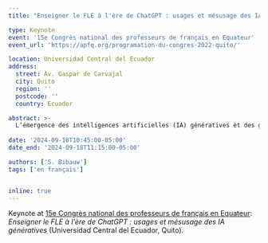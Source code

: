 ```yaml
---
title: "Enseigner le FLE à l'ère de ChatGPT : usages et mésusage des IA génératives"

type: Keynote
event: '15e Congrès national des professeurs de français en Equateur'
event_url: 'https://apfq.org/programation-du-congres-2022-quito/'

location: Universidad Central del Ecuador
address:
  street: Av. Gaspar de Carvajal
  city: Quito
  region: ''
  postcode: ''
  country: Ecuador

abstract: >-
  L’émergence des intelligences artificielles (IA) génératives et des grands modèles de langue ouvre de très nombreuses questions, opportunités et inquiétudes en éducation, en didactique des langues et ailleurs. Cette intervention tentera de clarifier ce qui change du point de vue technologique, ce que cela implique du point de vue pédagogique, et ce que les apprenants et enseignants de FLE peuvent en faire. Nous explorerons les usages de l’IA en termes de planification, d’interaction, de génération ou adaptation de matériaux et d’évaluation, tout en proposant un rapport critique et éthique à l’IA.
  
date: '2024-09-18T10:45:00-05:00'
date_end: '2024-09-18T11:15:00-05:00'

authors: ['S. Bibauw']
tags: ['en français']


inline: true
---
```


Keynote at [15e Congrès national des professeurs de français en Equateur](https://apfq.org/programation-du-congres-2022-quito/): _Enseigner le FLE à l'ère de ChatGPT : usages et mésusage des IA génératives_ (Universidad Central del Ecuador, Quito).